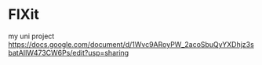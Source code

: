 # FIXit
my uni project
https://docs.google.com/document/d/1Wvc9ARoyPW_2acoSbuQyYXDhjz3sbatAIIW473CW6Ps/edit?usp=sharing
